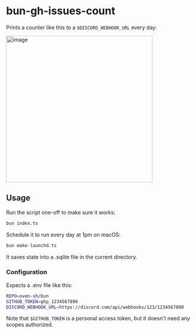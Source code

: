 # bun-gh-issues-count

Prints a counter like this to a `$DISCORD_WEBHOOK_URL` every day:

<img width="395" alt="image" src="https://github.com/oven-sh/bun/assets/709451/f7ef49f0-2818-4022-9c83-804ec6b8ebf9">

## Usage

Run the script one-off to make sure it works:

```sh
bun index.ts
```

Schedule it to run every day at 1pm on macOS:

```sh
bun make-launchd.ts
```

It saves state into a .sqlite file in the current directory.

### Configuration

Expects a .env file like this:

```sh
REPO=oven-sh/bun
GITHUB_TOKEN=ghp_1234567890
DISCORD_WEBHOOK_URL=https://discord.com/api/webhooks/123/1234567890
```

Note that `$GITHUB_TOKEN` is a personal access token, but it doesn't need any scopes authorized.
